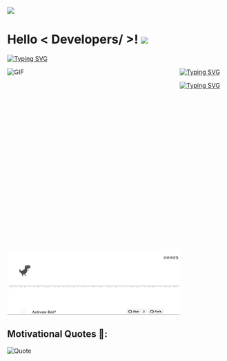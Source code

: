 ![](https://komarev.com/ghpvc/?username=jayshah19&style=plastic)

<h1> Hello < Developers/ >! <img src = "https://raw.githubusercontent.com/MartinHeinz/MartinHeinz/master/wave.gif" width = 30px> </h1>
<p align='center'>
</p>



[![Typing SVG](https://readme-typing-svg.herokuapp.com?font=Brush+Script+MT&size=40&duration=1400&color=0000FF&multiline=true&width=200&height=190&lines=Welcome;Howdy;Hola;Bonjour;Greetings)](https://git.io/typing-svg)

<!--
============
[![Typing SVG](https://readme-typing-svg.herokuapp.com?font=Architects+Daughter&color=FF4500&size=30&lines=It's+Jay+Shah!;MERN+Developer;Full+Stack+Developer;Python+Developer;AND;AI+And+Blockchain+Enthusiastic)](https://git.io/typing-svg)
============
-->
<img align="left" alt="GIF" src="https://github.com/abhisheknaiidu/abhisheknaiidu/blob/master/code.gif?raw=true" width="400" height="420" />
  
[![Typing SVG](https://readme-typing-svg.herokuapp.com?size=60&vCenter=true&height=100&font=Oswald&duration=9000&color=F83D1B&lines=Its+Jay+Shah)](https://git.io/typing-svg)


[![Typing SVG](https://readme-typing-svg.herokuapp.com?size=50&vCenter=true&height=90&font=Oswald&duration=3000&color=D22382&lines=A+Python+Developer;A+MERN+Developer;Full+Stack+Developer;AND;AI+%26+Blockchain+Enthusiastic)](https://git.io/typing-svg)
  

<!--
============
**jayshah19/jayshah19** is a ✨ _special_ ✨ repository because its `README.md` (this file) appears on your GitHub profile.

Here are some ideas to get you started:

- 🔭 I’m currently working on ...
- 🌱 I’m currently learning ...
- 👯 I’m looking to collaborate on ...
- 🤔 I’m looking for help with ...
- 💬 Ask me about ...
- 📫 How to reach me: ...
- 😄 Pronouns: ...
- ⚡ Fun fact: ...
============
-->

<!--
============
![alt text]([[https://www.savepng.com/png/40530/](https://www.savepng.com/png/40530/)](https://www.savepng.com/png/40530/))
============
-->

<img src="https://github.com/jayshah19/Resource/blob/main/t-rex-runner-bot.gif" width="400" height="150"/>



<!--
![](https://github.com/jayshah19/Resource/blob/main/t-rex-runner-bot.gif =250x250)



![Jokes Card](https://readme-jokes.vercel.app/api?theme=tokyonight)

<a href="https://www.sigmatraffic.com?ref=131206">`</a>

-->
## Motivational Quotes 📜:
![Quote](https://github-readme-quotes.herokuapp.com/quote?font=Gabrielle)
